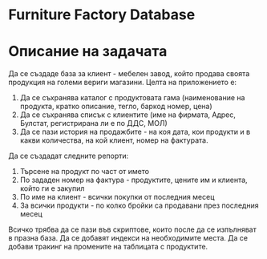 # Furniture Factory Database

# Описание на задачата

Да се създаде база за клиент - мебелен завод, който продава своята продукция на големи вериги магазини. Целта на приложението е:

1. Да се съхранява каталог с продуктовата гама (наименование на продукта, кратко описание, тегло, баркод номер, цена)
2. Да се съхранява списък с клиентите (име на фирмата, Адрес, Булстат, регистрирана ли е по ДДС, МОЛ)
3. Да се пази история на продажбите - на коя дата, кои продукти и в какви количества, на кой клиент, номер на фактурата.

Да се създадат следните репорти:

1. Търсене на продукт по част от името
2. По зададен номер на фактура - продуктите, цените им и клиента, който ги е закупил
3. По име на клиент - всички покупки от последния месец 
4. За всички продукти - по колко бройки са продавани през последния месец

Всичко трябва да се пази във скриптове, които после да се изпълняват в празна база.
Да се добавят индекси на необходимите места.
Да се добави тракинг на промените на таблицата с продуктите.

